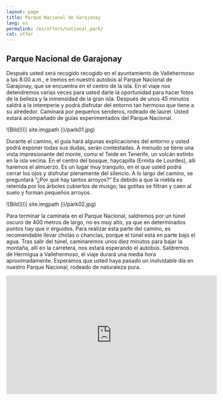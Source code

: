 ```yaml
---
layout: page
title: Parque Nacional de Garajonay
lang: es
permalink: /es/offers/national_park/
cat: offer
---
```


## Parque Nacional de Garajonay

Después usted será recogido recogido en el ayuntamiento de Vallehermoso a las 8:00 a.m., e iremos en nuestro autobús al Parque Nacional de Garajonay, que se encuentra en el centro de la isla. En el viaje nos detendremos varias veces para usted darle la oportunidad para hacer fotos de la belleza y la inmensidad de la gran isla. Después de unos 45 minutos saldrá a la intemperie y podrá disfrutar del entorno tan hermoso que tiene a su alrededor. Caminará por pequeños senderos, rodeado de laurel. Usted estará acompañado de guías experimentados del Parque Nacional. 

![Bild]({{ site.imgpath }}/park01.jpg)

Durante el camino, el guía hará algunas explicaciones del entorno y usted podrá exponer todas sus dudas, serán contestadas. A menudo se tiene una vista impresionante del monte, como el Teide en Tenerife, un volcán extinto en la isla vecina. En el centro del bosque, haycapilla (Ermita de Lourdes), allí haremos el almuerzo. Es un lugar muy tranquilo, en el que usted podrá cerrar los ojos y disfrutar plenamente del silencio. A lo largo del camino, se preguntará  “¿Por qué hay tantos arroyos?“  Es debido a que la niebla es retenida por los árboles cubiertos de musgo; las gotitas se filtran y caen al suelo y forman pequeños arroyos. 

![Bild]({{ site.imgpath }}/park02.jpg)

Para terminar la caminata en el Parque Nacional, saldremos por un túnel oscuro de 400 metros de largo, no es muy alto, ya que en determinados puntos hay que ir erguidos. Para realizar esta parte del camino, es recomendable llevar cholas o chanclas, porque el túnel está en parte bajo el agua.  Tras salir del túnel, caminaremos unos diez minutos para bajar la montaña, allí en la carretera, nos estará esperando el autobús. Saldremos de Hermigua a Vallehermoso, el viaje durará una media hora aproximadamente. Esperamos que usted haya pasado un inolvidable día en nuestro Parque Nacional, rodeado de naturaleza pura. 

<iframe width="560" height="315" src="https://www.youtube.com/embed/MhwEOJVbMUQ" frameborder="0" allowfullscreen></iframe>
